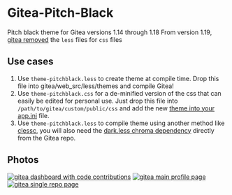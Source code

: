 # Gitea-Pitch-Black

Pitch black theme for Gitea versions 1.14 through 1.18
From version 1.19, [gitea removed](https://github.com/go-gitea/gitea/pull/23508) the `less` files for `css` files

## Use cases

1. Use `theme-pitchblack.less` to create theme at compile time. Drop this file into gitea/web_src/less/themes and compile Gitea!
2. Use `theme-pitchblack.css` for a de-minified version of the css that can easily be edited for personal use. Just drop this file into `/path/to/gitea/custom/public/css` and add the new [theme into your app.ini](https://docs.gitea.io/en-us/config-cheat-sheet/#ui-ui) file.
3. Use `theme-pitchblack.less` to compile theme using another method like [clessc](https://github.com/iamdoubz/Gitea-Pitch-Black/issues/6), you will also need the [dark.less chroma dependency](https://github.com/go-gitea/gitea/tree/main/web_src/less/chroma/dark.less) directly from the Gitea repo.

## Photos

[![gitea dashboard with code contributions](https://github.com/iamdoubz/Gitea-Pitch-Black/assets/4871781/b97eab0f-f948-4526-9fee-1340599ce97e)](https://pix.dou.bet/image/gUOb)
[![gitea main profile page](https://github.com/iamdoubz/Gitea-Pitch-Black/assets/4871781/a3bf4086-6a04-41f0-be69-ca535d8b4249)](https://pix.dou.bet/image/gFN8)
[![gitea single repo page](https://github.com/iamdoubz/Gitea-Pitch-Black/assets/4871781/19656fb0-1408-4e57-9245-24d2f61ea958)](https://pix.dou.bet/image/gAoV)
